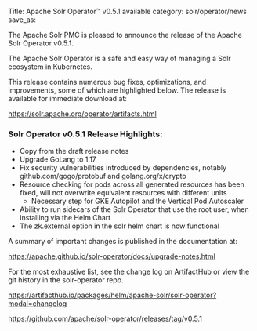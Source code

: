 Title: Apache Solr Operator™ v0.5.1 available
category: solr/operator/news
save_as:

The Apache Solr PMC is pleased to announce the release of the Apache Solr Operator v0.5.1.

The Apache Solr Operator is a safe and easy way of managing a Solr ecosystem in Kubernetes.

This release contains numerous bug fixes, optimizations, and improvements, some of which are highlighted below. The release is available for immediate download at:

  <https://solr.apache.org/operator/artifacts.html>

### Solr Operator v0.5.1 Release Highlights:

* Copy from the draft release notes
* Upgrade GoLang to 1.17
* Fix security vulnerabilities introduced by dependencies, notably github.com/gogo/protobuf and golang.org/x/crypto
* Resource checking for pods across all generated resources has been fixed, will not overwrite equivalent resources with different units
  * Necessary step for GKE Autopilot and the Vertical Pod Autoscaler
* Ability to run sidecars of the Solr Operator that use the root user, when installing via the Helm Chart
* The zk.external option in the solr helm chart is now functional


A summary of important changes is published in the documentation at:

  <https://apache.github.io/solr-operator/docs/upgrade-notes.html>

For the most exhaustive list, see the change log on ArtifactHub or view the git history in the solr-operator repo.

  <https://artifacthub.io/packages/helm/apache-solr/solr-operator?modal=changelog>

  <https://github.com/apache/solr-operator/releases/tag/v0.5.1>
